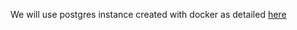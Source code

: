 We will use postgres instance created with docker as detailed [here](https://github.com/namgivu/postgres-docker)
